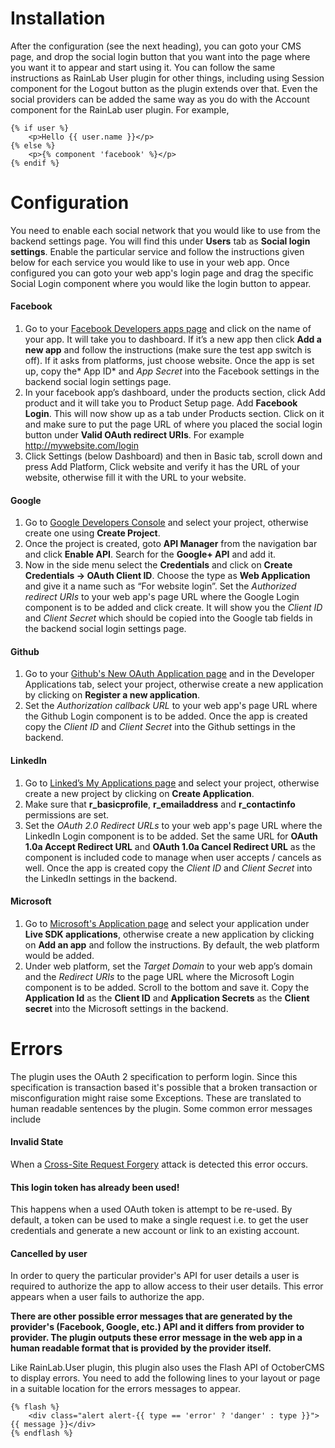 # Installation #
After the configuration (see the next heading), you can goto your CMS page, and drop the social login button that you want into the page where you want it to appear and start using it. You can follow the same instructions as RainLab User plugin for other things, including using Session component for the Logout button as the plugin extends over that. Even the social providers can be added the same way as you do with the Account component for the RainLab user plugin. For example,
```
{% if user %}
    <p>Hello {{ user.name }}</p>
{% else %}
    <p>{% component 'facebook' %}</p>
{% endif %}
```

# Configuration #
You need to enable each social network that you would like to use from the backend settings page. You will find this under **Users** tab as **Social login settings**. Enable the particular service and follow the instructions given below for each service you would like to use in your web app. Once configured you can goto your web app's login page and drag the specific Social Login component where you would like the login button to appear.

#### Facebook ####

1. Go to your [Facebook Developers apps page](https://developers.facebook.com/apps) and click on the name of your app. It will take you to dashboard. If it’s a new app then click **Add a new app** and follow the instructions (make sure the test app switch is off). If it asks from platforms, just choose website. Once the app is set up, copy the* App ID* and *App Secret* into the Facebook settings in the backend social login settings page.
2. In your facebook app’s dashboard, under the products section, click Add product and it will take you to Product Setup page. Add **Facebook Login**. This will now show up as a tab under Products section. Click on it and make sure to put the page URL of where you placed the social login button under **Valid OAuth redirect URIs**. For example http://mywebsite.com/login
3. Click Settings (below Dashboard) and then in Basic tab, scroll down and press Add Platform, Click website and verify it has the URL of your website, otherwise fill it with the URL to your website.

#### Google ####
1. Go to [Google Developers Console](https://console.developers.google.com/project) and select your project, otherwise create one using **Create Project**.
2. Once the project is created, goto **API Manager** from the navigation bar and click **Enable API**. Search for the **Google+ API** and add it.
3. Now in the side menu select the **Credentials** and click on **Create Credentials -> OAuth Client ID**. Choose the type as **Web Application** and give it a name such as “For website login”. Set the *Authorized redirect URIs* to your web app's page URL where the Google Login component is to be added and click create. It will show you the *Client ID* and *Client Secret* which should be copied into the Google tab fields in the backend social login settings page.

#### Github ####
1. Go to your [Github's New OAuth Application page](https://github.com/settings/applications) and in the Developer Applications tab, select your project, otherwise create a new application by clicking on **Register a new application**.
2. Set the *Authorization callback URL* to your web app's page URL where the Github Login component is to be added. Once the app is created copy the *Client ID* and *Client Secret* into the Github settings in the backend.

#### LinkedIn ####
1. Go to [Linked’s My Applications page](https://www.linkedin.com/secure/developer) and select your project, otherwise create a new project by clicking on **Create Application**.
2. Make sure that **r_basicprofile**, **r_emailaddress** and **r_contactinfo** permissions are set.
3. Set the *OAuth 2.0 Redirect URLs* to your web app's page URL where the LinkedIn Login component is to be added. Set the same URL for **OAuth 1.0a Accept Redirect URL** and **OAuth 1.0a Cancel Redirect URL** as the component is included code to manage when user accepts / cancels as well. Once the app is created copy the *Client ID* and *Client Secret* into the LinkedIn settings in the backend.

#### Microsoft ####
1. Go to [Microsoft's Application page](https://account.live.com/developers/applications) and select your application under **Live SDK applications**, otherwise create a new application by clicking on **Add an app** and follow the instructions. By default, the web platform would be added.
2. Under web platform, set the *Target Domain* to your web app’s domain and the *Redirect URIs* to the page URL where the Microsoft Login component is to be added. Scroll to the bottom and save it. Copy the **Application Id** as the **Client ID** and **Application Secrets** as the **Client secret** into the Microsoft settings in the backend.

# Errors #
The plugin uses the OAuth 2 specification to perform login. Since this specification is transaction based it's possible that a broken transaction or misconfiguration might raise some Exceptions. These are translated to human readable sentences by the plugin. Some common error messages include

#### Invalid State ####
When a [Cross-Site Request Forgery](https://www.owasp.org/index.php/Cross-Site_Request_Forgery_(CSRF)) attack is detected this error occurs.

#### This login token has already been used! ####
This happens when a used OAuth token is attempt to be re-used. By default, a token can be used to make a single request i.e. to get the user credentials and generate a new account or link to an existing account.

#### Cancelled by user ####
In order to query the particular provider's API for user details a user is required to authorize the app to allow access to their user details. This error appears when a user fails to authorize the app.

**There are other possible error messages that are generated by the provider's (Facebook, Google, etc.) API and it differs from provider to provider. The plugin outputs these error message in the web app in a human readable format that is provided by the provider itself.**

Like RainLab.User plugin, this plugin also uses the Flash API of OctoberCMS to display errors. You need to add the following lines to  your layout or page in a suitable location for the errors messages to appear.

```
{% flash %}
    <div class="alert alert-{{ type == 'error' ? 'danger' : type }}">{{ message }}</div>
{% endflash %}
```
